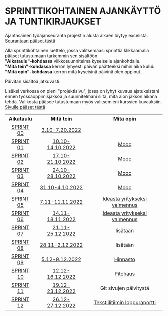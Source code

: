 # SPRINTTIKOHTAINEN AJANKÄYTTÖ JA TUNTIKIRJAUKSET

Ajantasainen työajanseuranta projektin alusta alkaen löytyy excelistä. [Seurantaan pääset tästä](https://jamkstudent-my.sharepoint.com/:x:/g/personal/ab5160_student_jamk_fi/EZrMJxzfa3hPrGiBRfMpFmcBilxwiZDvS6QMZGCqMPjMZQ?e=PlMJqJ)

Alla sprinttikohtainen luettelo, jossa valitsemaasi sprinttiä klikkaamalla pääset tutustumaan tarkemmin sen sisältöön.   
**"Aikataulu"-kohdassa** viikkosuunnitelma kyseiselle ajankohdalle.   
**"Mitä tein"-kohdassa** kerron lyhyesti päivän päätteeksi mihin aika kului.   
**"Mitä opin"-kohdassa** kerron mitä kyseisinä päivinä olen oppinut.   

Päivitän sisältöä jatkuvasti.

Lisäksi verkossa on pieni "projektisivu", jossa on lyhyt kuvaus ajatuksistani ennen työssäoppimisjaksoa ja suunnitelmani siitä, mitä aion jakson aikana tehdä. Valikosta pääsee tutustumaan myös valitsemieni kurssien kuvauksiin. [Sivulle pääset tästä](https://service-design.pages.labranet.jamk.fi/supercalifragilisticexpialidocious/)   


| | | | 
|:-:|:-:|:-:| 
| **Aikataulu** | **Mitä tein** | **Mitä opin** |
| [SPRINT 00](https://gitlab.labranet.jamk.fi/service-design/supercalifragilisticexpialidocious/-/milestones/2#tab-issues)| [3.10-7.20.2022](https://gitlab.labranet.jamk.fi/service-design/supercalifragilisticexpialidocious/-/blob/master/Dokumentit/SPRINT%2000%20mit%C3%A4%20tapahtui.md) |  | 
| [SPRINT 01](https://gitlab.labranet.jamk.fi/service-design/supercalifragilisticexpialidocious/-/milestones/3#tab-issues) | [10.10-14.10.2022](https://gitlab.labranet.jamk.fi/service-design/supercalifragilisticexpialidocious/-/blob/master/Dokumentit/SPRINT%2001%20Mit%C3%A4%20tapahtui.md) | [Mooc](https://gitlab.labranet.jamk.fi/service-design/supercalifragilisticexpialidocious/-/blob/master/Dokumentit/Palvelumuotoilukurssi12.10.2022.md) |
| [SPRINT 02](https://gitlab.labranet.jamk.fi/service-design/supercalifragilisticexpialidocious/-/milestones/4#tab-issues) | [17.10-21.10.2022](https://gitlab.labranet.jamk.fi/service-design/supercalifragilisticexpialidocious/-/blob/master/Dokumentit/SPRINT%2002%20mit%C3%A4%20tapahtui.md) | [Mooc](https://gitlab.labranet.jamk.fi/service-design/supercalifragilisticexpialidocious/-/blob/master/Dokumentit/Palvelumuotoilukurssi12.10.2022.md) |
| [SPRINT 03](https://gitlab.labranet.jamk.fi/service-design/supercalifragilisticexpialidocious/-/milestones/5#tab-issues) | [24.10-28.10.2022](https://gitlab.labranet.jamk.fi/service-design/supercalifragilisticexpialidocious/-/blob/master/Dokumentit/SPRINT%2003%20mit%C3%A4%20tapahtui.md) | [Mooc](https://gitlab.labranet.jamk.fi/service-design/supercalifragilisticexpialidocious/-/blob/master/Dokumentit/Palvelumuotoilukurssi12.10.2022.md) |
| [SPRINT 04](https://gitlab.labranet.jamk.fi/service-design/supercalifragilisticexpialidocious/-/milestones/6#tab-issues) | [31.10-4.10.2022](https://gitlab.labranet.jamk.fi/service-design/supercalifragilisticexpialidocious/-/blob/master/Dokumentit/SPRINT%2004%20mit%C3%A4%20tapahtui.md) | [Mooc](https://gitlab.labranet.jamk.fi/service-design/supercalifragilisticexpialidocious/-/blob/master/Dokumentit/Palvelumuotoilukurssi12.10.2022.md) |
| [SPRINT 05](https://gitlab.labranet.jamk.fi/service-design/supercalifragilisticexpialidocious/-/milestones/7#tab-issues) | [7.11-11.11.2022](https://gitlab.labranet.jamk.fi/service-design/supercalifragilisticexpialidocious/-/blob/master/Dokumentit/SPRINT%2005%20mit%C3%A4%20tapahtui.md) | [Ideasta yritykseksi valmennus](https://gitlab.labranet.jamk.fi/service-design/supercalifragilisticexpialidocious/-/blob/master/Ideasta%20yritykseksi%20valmennus,%20poimintoja%20materiaaleista%20ja%20mit%C3%A4%20opin.md) |
| [SPRINT 06](https://gitlab.labranet.jamk.fi/service-design/supercalifragilisticexpialidocious/-/milestones/8#tab-issues) | [14.11-18.11.2022](https://gitlab.labranet.jamk.fi/service-design/supercalifragilisticexpialidocious/-/blob/master/Dokumentit/SPRINT%2006%20mit%C3%A4%20tapahtui.md) | [Ideasta yritykseksi valmennus](https://gitlab.labranet.jamk.fi/service-design/supercalifragilisticexpialidocious/-/blob/master/Dokumentit/Ideasta%20yritykseksi%20valmennus.md) |
| [SPRINT 07](https://gitlab.labranet.jamk.fi/service-design/supercalifragilisticexpialidocious/-/milestones/9#tab-issues)| [21.11-25.12.2022](https://gitlab.labranet.jamk.fi/service-design/supercalifragilisticexpialidocious/-/blob/master/Dokumentit/SPRINT%2007%20mit%C3%A4%20tapahtui.md) | lisätään |
| [SPRINT 08](https://gitlab.labranet.jamk.fi/service-design/supercalifragilisticexpialidocious/-/milestones/10#tab-issues) | [28.11-2.12.2022](https://gitlab.labranet.jamk.fi/service-design/supercalifragilisticexpialidocious/-/blob/master/Dokumentit/SPRINT%2008%20mit%C3%A4%20tapahtui.md) | lisätään |
| [SPRINT 09](https://gitlab.labranet.jamk.fi/service-design/supercalifragilisticexpialidocious/-/milestones/11#tab-issues) | [5.12-9.12.2022](https://gitlab.labranet.jamk.fi/service-design/supercalifragilisticexpialidocious/-/blob/master/Dokumentit/SPRINT%2009%20mit%C3%A4%20tapahtui.md) | [Hinnasto](https://gitlab.labranet.jamk.fi/service-design/supercalifragilisticexpialidocious/-/blob/master/Dokumentit/hinnasto.png) |
| [SPRINT 10](https://gitlab.labranet.jamk.fi/service-design/supercalifragilisticexpialidocious/-/milestones/12#tab-issues) | [12.12-16.12.2022](https://gitlab.labranet.jamk.fi/service-design/supercalifragilisticexpialidocious/-/blob/master/Dokumentit/SPRINT%2010%20mit%C3%A4%20tapahtui.md) | [Pitchaus](https://gitlab.labranet.jamk.fi/service-design/supercalifragilisticexpialidocious/-/blob/master/Dokumentit/Ideasta_yritykseksi_2022.mp4) |
| [SPRINT 11](https://gitlab.labranet.jamk.fi/service-design/supercalifragilisticexpialidocious/-/milestones/13#tab-issues) | [19.12-23.12.2022](https://gitlab.labranet.jamk.fi/service-design/supercalifragilisticexpialidocious/-/blob/master/Dokumentit/SPRINT%2011%20mit%C3%A4%20tapahtui.md) | Git sivujen päivitystä |
| [SPRINT 12](https://gitlab.labranet.jamk.fi/service-design/supercalifragilisticexpialidocious/-/milestones/14#tab-issues) | [26.12-27.12.2022](https://gitlab.labranet.jamk.fi/service-design/supercalifragilisticexpialidocious/-/blob/master/Dokumentit/SPRINT%2012%20mit%C3%A4%20tapahtui.md) | [Tekstiilitiimin loppuraportti](https://gitlab.labranet.jamk.fi/service-design/supercalifragilisticexpialidocious/-/blob/master/Dokumentit/Tekstiili%20tiimille%20tekem%C3%A4ni%20asiat.md) |





